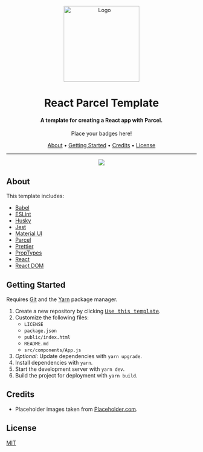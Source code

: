 <div align="center">
    <br>
    <a href="https://example.com">
        <img src="https://via.placeholder.com/200" alt="Logo" width="200">
    </a>
    <br>
    <h1>React Parcel Template</h1>
</div>

<div align="center">
    <h4>A template for creating a React app with Parcel.</h4>
</div>

<div align="center">
    <p>Place your badges here!</p>
</div>

<div align="center">
    <a href="#about">About</a> •
    <a href="#getting-started">Getting Started</a> •
    <a href="#credits">Credits</a> •
    <a href="#license">License</a>
</div>

<div align="center">
    <hr>
    <img src="https://via.placeholder.com/1920x1080">
</div>

## About

This template includes:

- [Babel](https://babeljs.io/)
- [ESLint](https://eslint.org/)
- [Husky](https://www.npmjs.com/package/husky)
- [Jest](https://jestjs.io/)
- [Material UI](https://material-ui.com/)
- [Parcel](https://parceljs.org/)
- [Prettier](https://prettier.io/)
- [PropTypes](https://www.npmjs.com/package/prop-types)
- [React](https://reactjs.org/)
- [React DOM](https://reactjs.org/docs/react-dom.html)

## Getting Started

Requires [Git](https://git-scm.com/) and the [Yarn](https://yarnpkg.com/) package manager.

1. Create a new repository by clicking [<kbd>Use this template</kbd>](https://github.com/averycrespi/react-parcel-template/generate).
2. Customize the following files:
   - `LICENSE`
   - `package.json`
   - `public/index.html`
   - `README.md`
   - `src/components/App.js`
3. *Optional*: Update dependencies with `yarn upgrade`.
3. Install dependencies with `yarn`.
4. Start the development server with `yarn dev`.
5. Build the project for deployment with `yarn build`.

## Credits

- Placeholder images taken from [Placeholder.com](https://placeholder.com).

## License

[MIT](https://choosealicense.com/licenses/mit/)
